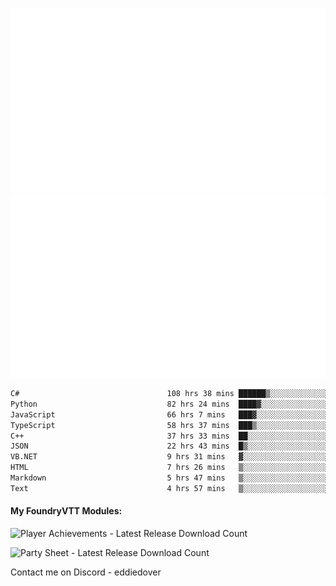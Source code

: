 
![](https://raw.githubusercontent.com/eddiedover/ghstats/master/generated/overview.svg)
![](https://raw.githubusercontent.com/eddiedover/ghstats/master/generated/languages.svg)

<!--START_SECTION:waka-->

```txt
C#                                 108 hrs 38 mins ██████▒░░░░░░░░░░░░░░░░░░   24.87 %
Python                             82 hrs 24 mins  ████▓░░░░░░░░░░░░░░░░░░░░   18.87 %
JavaScript                         66 hrs 7 mins   ███▓░░░░░░░░░░░░░░░░░░░░░   15.14 %
TypeScript                         58 hrs 37 mins  ███▒░░░░░░░░░░░░░░░░░░░░░   13.42 %
C++                                37 hrs 33 mins  ██░░░░░░░░░░░░░░░░░░░░░░░   08.60 %
JSON                               22 hrs 43 mins  █▒░░░░░░░░░░░░░░░░░░░░░░░   05.20 %
VB.NET                             9 hrs 31 mins   ▓░░░░░░░░░░░░░░░░░░░░░░░░   02.18 %
HTML                               7 hrs 26 mins   ▒░░░░░░░░░░░░░░░░░░░░░░░░   01.70 %
Markdown                           5 hrs 47 mins   ▒░░░░░░░░░░░░░░░░░░░░░░░░   01.33 %
Text                               4 hrs 57 mins   ▒░░░░░░░░░░░░░░░░░░░░░░░░   01.13 %
```

<!--END_SECTION:waka-->

#### My FoundryVTT Modules:

  ![Player Achievements - Latest Release Download Count](https://img.shields.io/badge/dynamic/json?label=Player%20Achievements%20-%20Downloads@latest&query=assets%5B1%5D.download_count&url=https%3A%2F%2Fapi.github.com%2Frepos%2FEddieDover%2Ffvtt-player-achievements%2Freleases%2Flatest)

  ![Party Sheet - Latest Release Download Count](https://img.shields.io/badge/dynamic/json?label=Party%20Sheet%20-%20Downloads@latest&query=assets%5B1%5D.download_count&url=https%3A%2F%2Fapi.github.com%2Frepos%2FEddieDover%2Ffvtt-party-sheet%2Freleases%2Flatest)

<a rel="me" href="https://techhub.social/@EddieDover"></a>

Contact me on Discord - eddiedover
